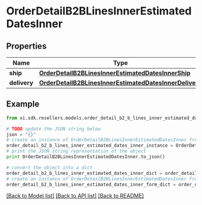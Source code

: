 # OrderDetailB2BLinesInnerEstimatedDatesInner


## Properties

Name | Type | Description | Notes
------------ | ------------- | ------------- | -------------
**ship** | [**OrderDetailB2BLinesInnerEstimatedDatesInnerShip**](OrderDetailB2BLinesInnerEstimatedDatesInnerShip.md) |  | [optional] 
**delivery** | [**OrderDetailB2BLinesInnerEstimatedDatesInnerDelivery**](OrderDetailB2BLinesInnerEstimatedDatesInnerDelivery.md) |  | [optional] 

## Example

```python
from xi.sdk.resellers.models.order_detail_b2_b_lines_inner_estimated_dates_inner import OrderDetailB2BLinesInnerEstimatedDatesInner

# TODO update the JSON string below
json = "{}"
# create an instance of OrderDetailB2BLinesInnerEstimatedDatesInner from a JSON string
order_detail_b2_b_lines_inner_estimated_dates_inner_instance = OrderDetailB2BLinesInnerEstimatedDatesInner.from_json(json)
# print the JSON string representation of the object
print OrderDetailB2BLinesInnerEstimatedDatesInner.to_json()

# convert the object into a dict
order_detail_b2_b_lines_inner_estimated_dates_inner_dict = order_detail_b2_b_lines_inner_estimated_dates_inner_instance.to_dict()
# create an instance of OrderDetailB2BLinesInnerEstimatedDatesInner from a dict
order_detail_b2_b_lines_inner_estimated_dates_inner_form_dict = order_detail_b2_b_lines_inner_estimated_dates_inner.from_dict(order_detail_b2_b_lines_inner_estimated_dates_inner_dict)
```
[[Back to Model list]](../README.md#documentation-for-models) [[Back to API list]](../README.md#documentation-for-api-endpoints) [[Back to README]](../README.md)


